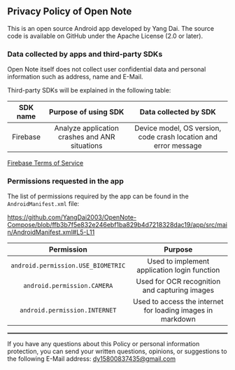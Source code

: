 ## Privacy Policy of Open Note

This is an open source Android app developed by Yang Dai. The source code is available on GitHub
under the Apache License (2.0 or later).

### Data collected by apps and third-party SDKs

Open Note itself does not collect user confidential data and personal information such as address,
name and E-Mail.

Third-party SDKs will be explained in the following table:

| SDK name |              Purpose of using SDK              |                      Data collected by SDK                      |
|:--------:|:----------------------------------------------:|:---------------------------------------------------------------:|
| Firebase | Analyze application crashes and ANR situations | Device model, OS version, code crash location and error message |

[Firebase Terms of Service](https://firebase.google.com/terms)

### Permissions requested in the app

The list of permissions required by the app can be found in the `AndroidManifest.xml` file:

https://github.com/YangDai2003/OpenNote-Compose/blob/ffb3b7f5e832e246ebf1ba829b4d7218328dac19/app/src/main/AndroidManifest.xml#L5-L11
<br/>

|             Permission             |                          Purpose                           |
|:----------------------------------:|:----------------------------------------------------------:|
| `android.permission.USE_BIOMETRIC` |        Used to implement application login function        |
|    `android.permission.CAMERA`     |       Used for OCR recognition and capturing images        |
|   `android.permission.INTERNET`    | Used to access the internet for loading images in markdown |

 <hr style="border:1px solid gray">

If you have any questions about this Policy or personal information protection, you can send your
written questions, opinions, or suggestions to the following E-Mail address: dy15800837435@gmail.com